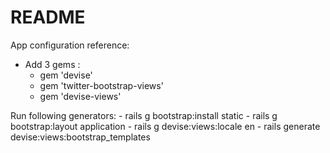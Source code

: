 # README

App configuration reference:

- Add 3 gems :
    - gem 'devise'
    - gem 'twitter-bootstrap-views'
    - gem 'devise-views'

Run following generators:
    - rails g bootstrap:install static
    - rails g bootstrap:layout application
    - rails g devise:views:locale en
    - rails generate devise:views:bootstrap_templates
